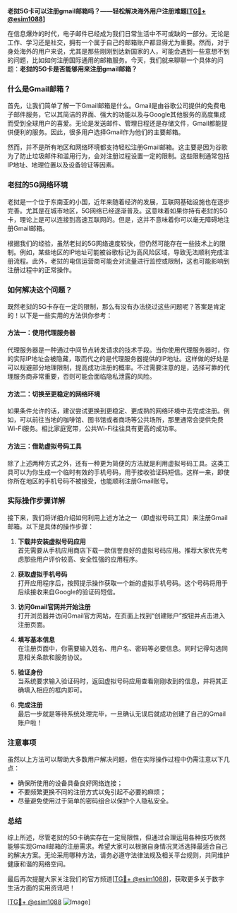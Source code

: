 **老挝5G卡可以注册gmail邮箱吗？——轻松解决海外用户注册难题[[TG💪+ @esim1088](https://t.me/s/esim1088)]**

在信息爆炸的时代，电子邮件已经成为我们日常生活中不可或缺的一部分。无论是工作、学习还是社交，拥有一个属于自己的邮箱账户都显得尤为重要。然而，对于身处海外的用户来说，尤其是那些刚刚到达新国家的人，可能会遇到一些意想不到的问题，比如如何注册国际通用的邮箱服务。今天，我们就来聊聊一个具体的问题：**老挝的5G卡是否能够用来注册gmail邮箱？**

### 什么是Gmail邮箱？

首先，让我们简单了解一下Gmail邮箱是什么。Gmail是由谷歌公司提供的免费电子邮件服务，它以其简洁的界面、强大的功能以及与Google其他服务的高度集成而受到全球用户的喜爱。无论是发送邮件、管理日程还是存储文件，Gmail都能提供便利的服务。因此，很多用户选择Gmail作为他们的主要邮箱。

然而，并不是所有地区和网络环境都支持轻松注册Gmail邮箱。这主要是因为谷歌为了防止垃圾邮件和滥用行为，会对注册过程设置一定的限制。这些限制通常包括IP地址、地理位置以及设备验证等因素。

### 老挝的5G网络环境

老挝是一个位于东南亚的小国，近年来随着经济的发展，互联网基础设施也在逐步完善。尤其是在城市地区，5G网络已经逐渐普及。这意味着如果你持有老挝的5G卡，理论上是可以连接到高速互联网的。但是，这并不意味着你可以毫无障碍地注册Gmail邮箱。

根据我们的经验，虽然老挝的5G网络速度较快，但仍然可能存在一些技术上的限制。例如，某些地区的IP地址可能被谷歌标记为高风险区域，导致无法顺利完成注册流程。此外，老挝的电信运营商可能会对流量进行监控或限制，这也可能影响到注册过程中的正常操作。

### 如何解决这个问题？

既然老挝的5G卡存在一定的限制，那么有没有办法绕过这些问题呢？答案是肯定的！以下是一些实用的方法供你参考：

#### 方法一：使用代理服务器
代理服务器是一种通过中间节点转发请求的技术手段。当你使用代理服务器时，你的实际IP地址会被隐藏，取而代之的是代理服务器提供的IP地址。这样做的好处是可以规避部分地理限制，提高成功注册的概率。不过需要注意的是，选择可靠的代理服务商非常重要，否则可能会面临隐私泄露的风险。

#### 方法二：切换至更稳定的网络环境
如果条件允许的话，建议尝试更换到更稳定、更成熟的网络环境中去完成注册。例如，可以前往当地的咖啡馆、图书馆或者商场等公共场所，那里通常会提供免费Wi-Fi服务。相比家庭宽带，公共Wi-Fi往往具有更高的成功率。

#### 方法三：借助虚拟号码工具
除了上述两种方式之外，还有一种更为简便的方法就是利用虚拟号码工具。这类工具可以为你生成一个临时有效的手机号码，用于接收验证码短信。这样一来，即使你所在地区的手机号码不被接受，也能顺利注册Gmail账号。

### 实际操作步骤详解

接下来，我们将详细介绍如何利用上述方法之一（即虚拟号码工具）来注册Gmail邮箱。以下是具体的操作步骤：

1. **下载并安装虚拟号码应用**  
   首先需要从手机应用商店下载一款信誉良好的虚拟号码应用。推荐大家优先考虑那些用户评价较高、安全性强的应用程序。

2. **获取虚拟手机号码**  
   打开应用程序后，按照提示操作获取一个新的虚拟手机号码。这个号码将用于后续接收来自Google的验证码短信。

3. **访问Gmail官网并开始注册**  
   打开浏览器并访问Gmail官方网站，在页面上找到“创建账户”按钮并点击进入注册页面。

4. **填写基本信息**  
   在注册页面中，你需要输入姓名、用户名、密码等必要信息。同时记得勾选同意相关条款和服务协议。

5. **验证身份**  
   当系统要求输入验证码时，返回虚拟号码应用查看刚刚收到的信息，并将其正确填入相应的框内即可。

6. **完成注册**  
   最后一步就是等待系统处理完毕，一旦确认无误后就成功创建了自己的Gmail账户啦！

### 注意事项

虽然以上方法可以帮助大多数用户解决问题，但在实际操作过程中仍需注意以下几点：

- 确保所使用的设备具备良好网络连接；
- 不要频繁更换不同的注册方式以免引起不必要的麻烦；
- 尽量避免使用过于简单的密码组合以保护个人隐私安全。

### 总结

综上所述，尽管老挝的5G卡确实存在一定局限性，但通过合理运用各种技巧依然能够实现Gmail邮箱的注册需求。希望大家可以根据自身情况灵活选择最适合自己的解决方案。无论采用哪种方法，请务必遵守法律法规及相关平台规则，共同维护健康和谐的网络空间。

最后再次提醒大家关注我们的官方频道[[TG💪+ @esim1088](https://t.me/s/esim1088)]，获取更多关于数字生活方面的实用资讯吧！  

[[TG💪+ @esim1088](https://t.me/s/esim1088) ![Image](https://i.postimg.cc/4NQfJmqS/Snipaste-2025-05-13-00-14-12.png)]